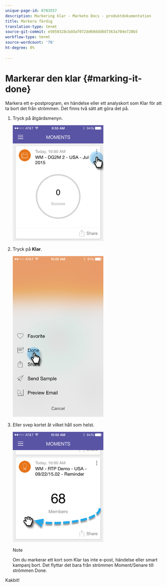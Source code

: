 ```yaml
---
unique-page-id: 8783557
description: Markering klar - Marketo Docs - produktdokumentation
title: Markera färdig
translation-type: tm+mt
source-git-commit: e5050328cbddaf072dd60ddd8d7363a704e720b5
workflow-type: tm+mt
source-wordcount: '78'
ht-degree: 0%

---
```



# Markerar den klar {#marking-it-done}

Markera ett e-postprogram, en händelse eller ett analyskort som Klar för att ta bort det från strömmen. Det finns två sätt att göra det på.

1. Tryck på åtgärdsmenyn.

   ![](assets/image2015-7-14-17-3a32-3a35.png)

1. Tryck på **Klar**.

   ![](assets/image2015-7-14-17-3a36-3a31.png)

1. Eller svep kortet åt vilket håll som helst.

   ![](assets/image2015-9-25-9-3a46-3a6.png)

   >[!NOTE]
   >
   >Om du markerar ett kort som Klar tas inte e-post, händelse eller smart kampanj bort. Det flyttar det bara från strömmen Moment/Senare till strömmen Done.

Kakbit!
